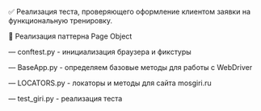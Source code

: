  ✅ Реализация теста, проверяющего оформление клиентом заявки на функциональную тренировку.
 
 🔩 Реализация паттерна Page Object

— conftest.py - инициализация браузера и фикстуры

— BaseApp.py - определяем базовые методы для работы с WebDriver

— LOCATORS.py - локаторы и методы для сайта mosgiri.ru

— test_giri.py - реализация теста
